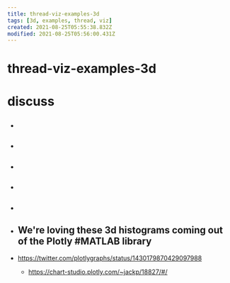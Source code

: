 ```yaml
---
title: thread-viz-examples-3d
tags: [3d, examples, thread, viz]
created: 2021-08-25T05:55:38.832Z
modified: 2021-08-25T05:56:00.431Z
---
```


# thread-viz-examples-3d

# discuss

- ## 

- ## 

- ## 

- ## 

- ## 

- ## We're loving these 3d histograms coming out of the Plotly #MATLAB library
- https://twitter.com/plotlygraphs/status/1430179870429097988
  - https://chart-studio.plotly.com/~jackp/18827/#/

